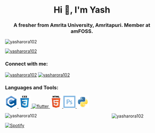 <h1 align="center">Hi 👋, I'm Yash</h1>
<h3 align="center">A fresher from Amrita University, Amritapuri. Member at amFOSS.</h3>

<p align="left"> <img src="https://komarev.com/ghpvc/?username=yasharora102&label=Profile%20views&color=0e75b6&style=flat" alt="yasharora102" /> </p>

<p align="left"> <a href="https://twitter.com/yasharora102" target="blank"><img src="https://img.shields.io/twitter/follow/yasharora102?logo=twitter&style=for-the-badge" alt="yasharora102" /></a> </p>

<h3 align="left">Connect with me:</h3>
<p align="left">
<a href="https://twitter.com/yasharora102" target="blank"><img align="center" src="https://raw.githubusercontent.com/rahuldkjain/github-profile-readme-generator/master/src/images/icons/Social/twitter.svg" alt="yasharora102" height="30" width="40" /></a>
<a href="https://linkedin.com/in/yasharora102" target="blank"><img align="center" src="https://raw.githubusercontent.com/rahuldkjain/github-profile-readme-generator/master/src/images/icons/Social/linked-in-alt.svg" alt="yasharora102" height="30" width="40" /></a>
</p>

<h3 align="left">Languages and Tools:</h3>
<p align="left"> <a href="https://www.cprogramming.com/" target="_blank" rel="noreferrer"> <img src="https://raw.githubusercontent.com/devicons/devicon/master/icons/c/c-original.svg" alt="c" width="40" height="40"/> </a> <a href="https://www.w3schools.com/css/" target="_blank" rel="noreferrer"> <img src="https://raw.githubusercontent.com/devicons/devicon/master/icons/css3/css3-original-wordmark.svg" alt="css3" width="40" height="40"/> </a> <a href="https://flutter.dev" target="_blank" rel="noreferrer"> <img src="https://www.vectorlogo.zone/logos/flutterio/flutterio-icon.svg" alt="flutter" width="40" height="40"/> </a> <a href="https://www.w3.org/html/" target="_blank" rel="noreferrer"> <img src="https://raw.githubusercontent.com/devicons/devicon/master/icons/html5/html5-original-wordmark.svg" alt="html5" width="40" height="40"/> </a> <a href="https://www.photoshop.com/en" target="_blank" rel="noreferrer"> <img src="https://raw.githubusercontent.com/devicons/devicon/master/icons/photoshop/photoshop-line.svg" alt="photoshop" width="40" height="40"/> </a> <a href="https://www.python.org" target="_blank" rel="noreferrer"> <img src="https://raw.githubusercontent.com/devicons/devicon/master/icons/python/python-original.svg" alt="python" width="40" height="40"/> </a> </p>

<p><img align="left" width="350" src="https://github-readme-stats.vercel.app/api/top-langs?username=yasharora102&show_icons=true&locale=en&layout=compact" alt="yasharora102" /><img align="center" width="450" height="200" src="https://github-readme-stats.vercel.app/api?username=yasharora102&show_icons=true&locale=en" alt="yasharora102" /></p>

[![Spotify](https://novatorem-umber-ten.vercel.app/api/spotify)](https://open.spotify.com/user/stealthflame)



